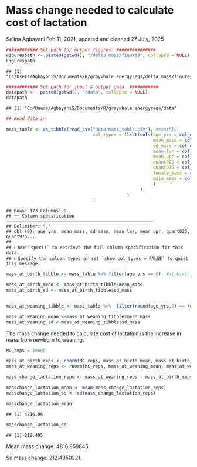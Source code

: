 Mass change needed to calculate cost of lactation
================
Selina Agbayani
Feb 11, 2021, updated and cleaned 27 July, 2025

``` r
############ Set path for output figures: ###############
Figurespath <- paste0(getwd(), "/delta_mass/figures", collapse = NULL)
Figurespath
```

    ## [1] "C:/Users/AgbayaniS/Documents/R/graywhale_energyreqs/delta_mass/figures"

``` r
############ Set path for input & output data  ###########
datapath <-  paste0(getwd(), "/data", collapse = NULL) 
datapath
```

    ## [1] "C:/Users/AgbayaniS/Documents/R/graywhale_energyreqs/data"

``` r
## Read data in

mass_table <- as_tibble(read_csv("data/mass_table.csv"), #monthly 
                                 col_types = (list(cols(age_yrs = col_double(),
                                                        mean_mass = col_double(),
                                                        sd_mass = col_double(),
                                                        mean_lwr = col_double(),
                                                        mean_upr = col_double(),
                                                        quant025 = col_double(),
                                                        quant975 = col_double(),
                                                        female_mass = col_double(),
                                                        male_mass = col_double()
                                                        )
                                                   )
                                              )
                                 )
```

    ## Rows: 173 Columns: 9
    ## ── Column specification ────────────────────────────────────────────────────────
    ## Delimiter: ","
    ## dbl (9): age_yrs, mean_mass, sd_mass, mean_lwr, mean_upr, quant025, quant975...
    ## 
    ## ℹ Use `spec()` to retrieve the full column specification for this data.
    ## ℹ Specify the column types or set `show_col_types = FALSE` to quiet this message.

``` r
mass_at_birth_tibble <- mass_table %>% filter(age_yrs == 0)  #at birth

mass_at_birth_mean <- mass_at_birth_tibble$mean_mass 
mass_at_birth_sd <- mass_at_birth_tibble$sd_mass


mass_at_weaning_tibble <- mass_table %>%  filter(round(age_yrs,2) == round((10/12),2))  #10th mth  i.e. 0.8333333

mass_at_weaning_mean <-mass_at_weaning_tibble$mean_mass 
mass_at_weaning_sd <-mass_at_weaning_tibble$sd_mass
```

The mass change needed to calculate cost of lactation is the increase in
mass from newborn to weaning.

``` r
MC_reps = 10000

mass_at_birth_reps <- rnorm(MC_reps, mass_at_birth_mean, mass_at_birth_sd)
mass_at_weaning_reps <- rnorm(MC_reps, mass_at_weaning_mean, mass_at_weaning_sd)

mass_change_lactation_reps <- mass_at_weaning_reps - mass_at_birth_reps

masschange_lactation_mean <- mean(mass_change_lactation_reps)
masschange_lactation_sd <- sd(mass_change_lactation_reps)

masschange_lactation_mean
```

    ## [1] 4816.96

``` r
masschange_lactation_sd
```

    ## [1] 212.495

Mean mass change: 4816.959845.

Sd mass change: 212.4950221.
